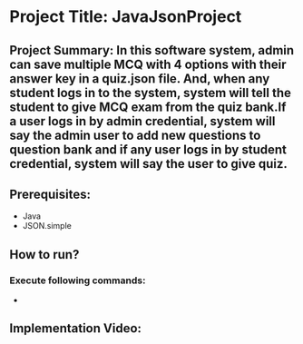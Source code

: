 # Project Title: JavaJsonProject
## Project Summary: In this software system, admin can save multiple MCQ with 4 options with their answer key in a quiz.json file. And, when any student logs in to the system, system will tell the student to give MCQ exam from the quiz bank.If a user logs in by admin credential, system will say the admin user to add new questions to question bank and if any user logs in  by student credential, system will say the user to give quiz. 




## Prerequisites:
- Java
- JSON.simple
## How to run?
### Execute following commands:
- ```  ```
## Implementation Video:
